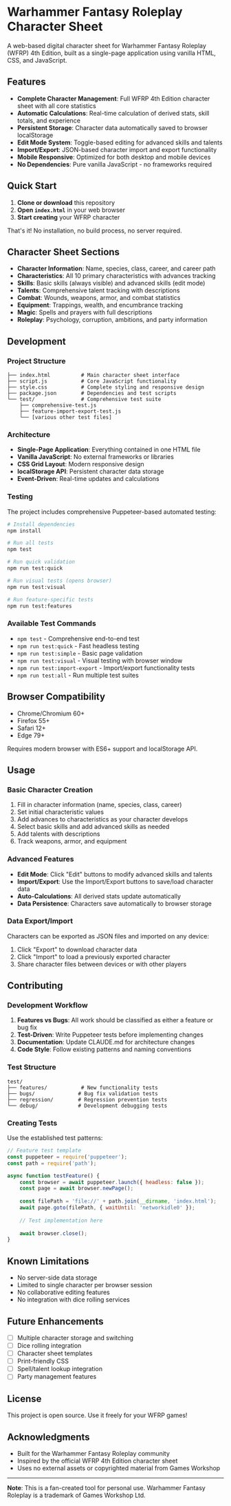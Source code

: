 # Warhammer Fantasy Roleplay Character Sheet

A web-based digital character sheet for Warhammer Fantasy Roleplay (WFRP) 4th Edition, built as a single-page application using vanilla HTML, CSS, and JavaScript.

## Features

- **Complete Character Management**: Full WFRP 4th Edition character sheet with all core statistics
- **Automatic Calculations**: Real-time calculation of derived stats, skill totals, and experience
- **Persistent Storage**: Character data automatically saved to browser localStorage
- **Edit Mode System**: Toggle-based editing for advanced skills and talents
- **Import/Export**: JSON-based character import and export functionality
- **Mobile Responsive**: Optimized for both desktop and mobile devices
- **No Dependencies**: Pure vanilla JavaScript - no frameworks required

## Quick Start

1. **Clone or download** this repository
2. **Open `index.html`** in your web browser
3. **Start creating** your WFRP character

That's it! No installation, no build process, no server required.

## Character Sheet Sections

- **Character Information**: Name, species, class, career, and career path
- **Characteristics**: All 10 primary characteristics with advances tracking
- **Skills**: Basic skills (always visible) and advanced skills (edit mode)
- **Talents**: Comprehensive talent tracking with descriptions
- **Combat**: Wounds, weapons, armor, and combat statistics
- **Equipment**: Trappings, wealth, and encumbrance tracking
- **Magic**: Spells and prayers with full descriptions
- **Roleplay**: Psychology, corruption, ambitions, and party information

## Development

### Project Structure

```
├── index.html          # Main character sheet interface
├── script.js           # Core JavaScript functionality
├── style.css           # Complete styling and responsive design
├── package.json        # Dependencies and test scripts
└── test/               # Comprehensive test suite
    ├── comprehensive-test.js
    ├── feature-import-export-test.js
    └── [various other test files]
```

### Architecture

- **Single-Page Application**: Everything contained in one HTML file
- **Vanilla JavaScript**: No external frameworks or libraries
- **CSS Grid Layout**: Modern responsive design
- **localStorage API**: Persistent character data storage
- **Event-Driven**: Real-time updates and calculations

### Testing

The project includes comprehensive Puppeteer-based automated testing:

```bash
# Install dependencies
npm install

# Run all tests
npm test

# Run quick validation
npm run test:quick

# Run visual tests (opens browser)
npm run test:visual

# Run feature-specific tests
npm run test:features
```

### Available Test Commands

- `npm test` - Comprehensive end-to-end test
- `npm run test:quick` - Fast headless testing
- `npm run test:simple` - Basic page validation
- `npm run test:visual` - Visual testing with browser window
- `npm run test:import-export` - Import/export functionality tests
- `npm run test:all` - Run multiple test suites

## Browser Compatibility

- Chrome/Chromium 60+
- Firefox 55+
- Safari 12+
- Edge 79+

Requires modern browser with ES6+ support and localStorage API.

## Usage

### Basic Character Creation

1. Fill in character information (name, species, class, career)
2. Set initial characteristic values
3. Add advances to characteristics as your character develops
4. Select basic skills and add advanced skills as needed
5. Add talents with descriptions
6. Track weapons, armor, and equipment

### Advanced Features

- **Edit Mode**: Click "Edit" buttons to modify advanced skills and talents
- **Import/Export**: Use the Import/Export buttons to save/load character data
- **Auto-Calculations**: All derived stats update automatically
- **Data Persistence**: Characters save automatically to browser storage

### Data Export/Import

Characters can be exported as JSON files and imported on any device:

1. Click "Export" to download character data
2. Click "Import" to load a previously exported character
3. Share character files between devices or with other players

## Contributing

### Development Workflow

1. **Features vs Bugs**: All work should be classified as either a feature or bug fix
2. **Test-Driven**: Write Puppeteer tests before implementing changes
3. **Documentation**: Update CLAUDE.md for architecture changes
4. **Code Style**: Follow existing patterns and naming conventions

### Test Structure

```
test/
├── features/           # New functionality tests
├── bugs/              # Bug fix validation tests
├── regression/        # Regression prevention tests
└── debug/             # Development debugging tests
```

### Creating Tests

Use the established test patterns:

```javascript
// Feature test template
const puppeteer = require('puppeteer');
const path = require('path');

async function testFeature() {
    const browser = await puppeteer.launch({ headless: false });
    const page = await browser.newPage();
    
    const filePath = 'file://' + path.join(__dirname, 'index.html');
    await page.goto(filePath, { waitUntil: 'networkidle0' });
    
    // Test implementation here
    
    await browser.close();
}
```

## Known Limitations

- No server-side data storage
- Limited to single character per browser session
- No collaborative editing features
- No integration with dice rolling services

## Future Enhancements

- [ ] Multiple character storage and switching
- [ ] Dice rolling integration
- [ ] Character sheet templates
- [ ] Print-friendly CSS
- [ ] Spell/talent lookup integration
- [ ] Party management features

## License

This project is open source. Use it freely for your WFRP games!

## Acknowledgments

- Built for the Warhammer Fantasy Roleplay community
- Inspired by the official WFRP 4th Edition character sheet
- Uses no external assets or copyrighted material from Games Workshop

---

**Note**: This is a fan-created tool for personal use. Warhammer Fantasy Roleplay is a trademark of Games Workshop Ltd.